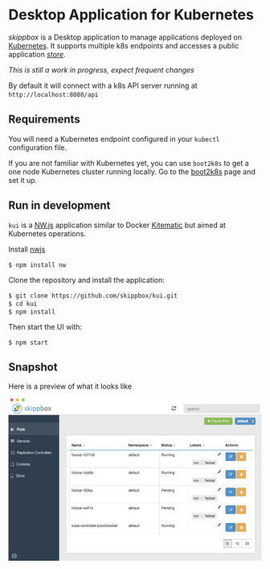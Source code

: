 Desktop Application for Kubernetes
==================================

_skippbox_ is a Desktop application to manage applications deployed on [Kubernetes](http://kubernetes.io).
It supports multiple k8s endpoints and accesses a public application [_store_](https://github.com/skippbox/appstore).

*This is still a work in progress, expect frequent changes*

By default it will connect with a k8s API server running at `http://localhost:8080/api`

Requirements
------------

You will need a Kubernetes endpoint configured in your `kubectl` configuration file.

If you are not familiar with Kubernetes yet, you can use `boot2k8s` to get a one node Kubernetes cluster running locally.
Go to the [boot2k8s](https://github.com/skippbox/boot2k8s) page and set it up.

Run in development
------------------

`kui` is a [NW.js](http://nwjs.io) application similar to Docker [Kitematic](https://kitematic.com) but aimed at Kubernetes operations.

Install [nwjs](https://github.com/nwjs/nw.js)

    $ npm install nw

Clone the repository and install the application:

    $ git clone https://github.com/skippbox/kui.git
    $ cd kui
    $ npm install

Then start the UI with:

    $ npm start

Snapshot
--------

Here is a preview of what it looks like

![Skippbox snapshot](./img/skippbox.png)
